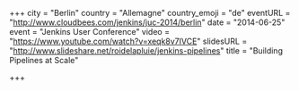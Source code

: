 +++
city = "Berlin"
country = "Allemagne"
country_emoji = "de"
eventURL = "http://www.cloudbees.com/jenkins/juc-2014/berlin"
date = "2014-06-25"
event = "Jenkins User Conference"
video = "https://www.youtube.com/watch?v=xeqk8v7IVCE"
slidesURL = "http://www.slideshare.net/roidelapluie/jenkins-pipelines"
title = "Building Pipelines at Scale"

+++

